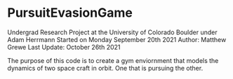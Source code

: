 # PursuitEvasionGame
Undergrad Research Project at the University of Colorado Boulder under Adam Herrmann 
Started on Monday September 20th 2021
Author: Matthew Grewe
Last Update: October 26th 2021

The purpose of this code is to create a gym enviornment that models the dynamics of two space craft in orbit. One that is pursuing the other.
